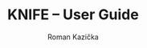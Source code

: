 ---
id: "KREF001_user-guide"
guid: "xxxxxxxx-xxxx-xxxx-xxxx-xxxxxxxxxxxx"
dao: "knife"
title: "KNIFE – User Guide"
description: "Oficiálny sprievodca a pravidlá projektu."
author: "Roman Kazička"
authors: ["Roman Kazička"]
category: "knife"
type: "guide"
priority: "Top"
tags: ["KNIFE","reference"]
created: "2025-10-04"
modified: ""
status: "done"
locale: "sk"
#sidebar_label: "User Guide"
rights_holder_content: "Roman Kazička"
rights_holder_system: "Roman Kazička (CAA/KNIFE/LetItGrow)"
license: "CC-BY-NC-SA-4.0"
disclaimer: "Use at your own risk. Methods provided as-is; participation is voluntary and context-aware."
copyright: "© 2025 Roman Kazička / SystemThinking"
author_id: ""
author_did: ""
---